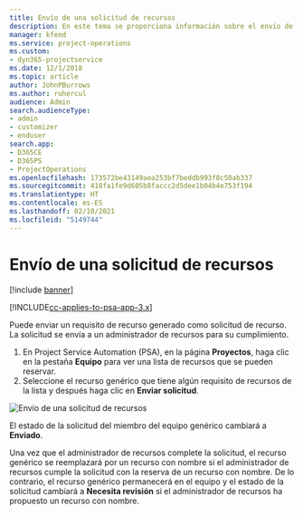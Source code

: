 ```yaml
---
title: Envío de una solicitud de recursos
description: En este tema se proporciona información sobre el envío de una solicitud para un recurso del proyecto.
manager: kfend
ms.service: project-operations
ms.custom:
- dyn365-projectservice
ms.date: 12/1/2018
ms.topic: article
author: JohnPBurrows
ms.author: ruhercul
audience: Admin
search.audienceType:
- admin
- customizer
- enduser
search.app:
- D365CE
- D365PS
- ProjectOperations
ms.openlocfilehash: 173572be43149aea253bf7beddb993f8c50ab337
ms.sourcegitcommit: 418fa1fe9d605b8faccc2d5dee1b04b4e753f194
ms.translationtype: HT
ms.contentlocale: es-ES
ms.lasthandoff: 02/10/2021
ms.locfileid: "5149744"
---
```

# <a name="submitting-a-resource-request"></a>Envío de una solicitud de recursos

[!include [banner](../includes/psa-now-project-operations.md)]

[!INCLUDE[cc-applies-to-psa-app-3.x](../includes/cc-applies-to-psa-app-3x.md)]

Puede enviar un requisito de recurso generado como solicitud de recurso. La solicitud se envía a un administrador de recursos para su cumplimiento.

1. En Project Service Automation (PSA), en la página **Proyectos**, haga clic en la pestaña **Equipo** para ver una lista de recursos que se pueden reservar. 
2. Seleccione el recurso genérico que tiene algún requisito de recursos de la lista y después haga clic en **Enviar solicitud**.

![Envío de una solicitud de recursos](media/RM-how-to-18.png)

El estado de la solicitud del miembro del equipo genérico cambiará a **Enviado**.

Una vez que el administrador de recursos complete la solicitud, el recurso genérico se reemplazará por un recurso con nombre si el administrador de recursos cumple la solicitud con la reserva de un recurso con nombre. De lo contrario, el recurso genérico permanecerá en el equipo y el estado de la solicitud cambiará a **Necesita revisión** si el administrador de recursos ha propuesto un recurso con nombre.
